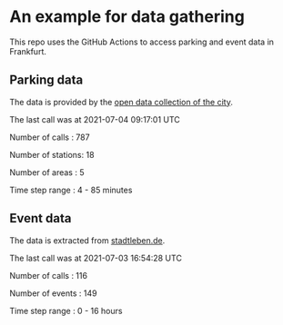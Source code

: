 # An example for data gathering

This repo uses the GitHub Actions to access parking and event data in Frankfurt.

## Parking data
The data is provided by the [open data collection of the city](https://www.offenedaten.frankfurt.de/).

The last call was at 2021-07-04 09:17:01 UTC

Number of calls   : 787

Number of stations:  18

Number of areas   :   5

Time step range   :   4 -  85 minutes


## Event data
The data is extracted from [stadtleben.de](https://stadtleben.de/frankfurt/).

The last call was at 2021-07-03 16:54:28 UTC

Number of calls   : 116

Number of events  : 149

Time step range   :   0 -  16 hours

